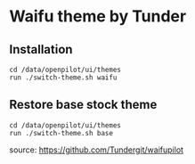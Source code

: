 # Waifu theme by Tunder
## Installation

```
cd /data/openpilot/ui/themes
run ./switch-theme.sh waifu
```

## Restore base stock theme
```
cd /data/openpilot/ui/themes
run ./switch-theme.sh base
```
source: https://github.com/Tundergit/waifupilot
